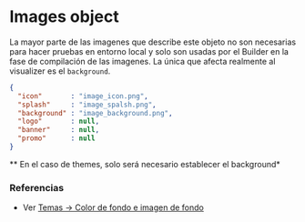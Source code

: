 # Images object

La mayor parte de las imagenes que describe este objeto no son necesarias para hacer pruebas en entorno local y solo son usadas por el Builder en la fase de compilación de las imagenes. La única que afecta realmente al visualizer es el `background`.


```json
{
  "icon"       : "image_icon.png",
  "splash"     : "image_spalsh.png",
  "background" : "image_background.png",
  "logo"       : null,
  "banner"     : null,
  "promo"      : null
}
```

** En el caso de themes, solo será necesario establecer el background*


### Referencias
* Ver [Temas -> Color de fondo e imagen de fondo](../themes/themes.md#color-de-fondo-e-imagen-de-fondo)
